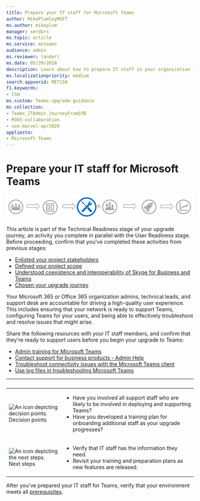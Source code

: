 ```yaml
---
title: Prepare your IT staff for Microsoft Teams
author: MikePlumleyMSFT
ms.author: mikeplum
manager: serdars
ms.topic: article
ms.service: msteams
audience: admin
ms.reviewer: landerl
ms.date: 05/29/2018
description: Learn about how to prepare IT staff in your organization for deploying and supporting Microsoft Teams.
ms.localizationpriority: medium
search.appverid: MET150
f1.keywords:
- CSH
ms.custom: Teams-upgrade-guidance
ms.collection: 
- Teams_ITAdmin_JourneyFromSfB
- M365-collaboration
- seo-marvel-apr2020
appliesto:
- Microsoft Teams
---
```


# Prepare your IT staff for Microsoft Teams

![Upgrade journey diagram, emphasizing the Technical Readiness stage.](media/upgrade-banner-tech-readiness.png "Stages of the upgrade journey, with emphasis on the Technical Readiness stage")

This article is part of the Technical Readiness stage of your upgrade journey, an activity you complete in parallel with the User Readiness stage. Before proceeding, confirm that you've completed these activities from previous stages:

- [Enlisted your project stakeholders](upgrade-enlist-stakeholders.md)
- [Defined your project scope](./upgrade-define-project-scope.md)
- [Understood coexistence and interoperability of Skype for Business and Teams](./teams-and-skypeforbusiness-coexistence-and-interoperability.md)
- [Chosen your upgrade journey](upgrade-and-coexistence-of-skypeforbusiness-and-teams.md)

Your Microsoft 365 or Office 365 organization admins, technical leads, and support desk are accountable for driving a high-quality user experience. This includes ensuring that your network is ready to support Teams, configuring Teams for your users, and being able to effectively troubleshoot and resolve issues that might arise.

Share the following resources with your IT staff members, and confirm that they're ready to support users before you begin your upgrade to Teams:

- [Admin training for Microsoft Teams](itadmin-readiness.md)
- [Contact support for business products - Admin Help](/microsoft-365/admin/contact-support-for-business-products)
- [Troubleshoot connectivity issues with the Microsoft Teams client](connectivity-issues.md)
- [Use log files in troubleshooting Microsoft Teams](log-files.md)



|&nbsp; |&nbsp; |
|---|---|
| ![An icon depicting decision points.](media/audio_conferencing_image7.png) <br/>Decision points|<ul><li>Have you involved all support staff who are likely to be involved in deploying and supporting Teams?</li><li>Have you developed a training plan for onboarding additional staff as your upgrade progresses?</li></ul> |
| ![An icon depicting the next steps.](media/audio_conferencing_image9.png)<br/>Next steps|<ul><li>Verify that IT staff has the information they need.</li><li>Revisit your training and preparation plans as new features are released.</li></ul>|

After you've prepared your IT staff for Teams, verify that your environment meets all [prerequisites](upgrade-plan-journey-prerequisites.md).
